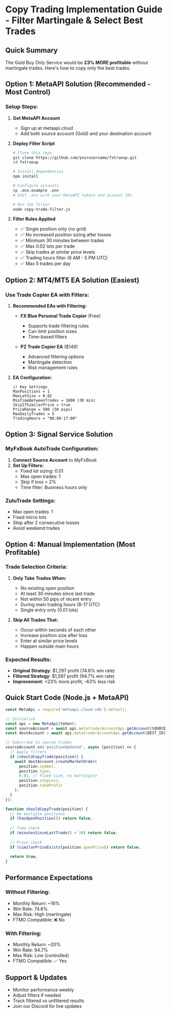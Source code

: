 # Copy Trading Implementation Guide - Filter Martingale & Select Best Trades

## Quick Summary
The Gold Buy Only Service would be **23% MORE profitable** without martingale trades. Here's how to copy only the best trades.

## Option 1: MetaAPI Solution (Recommended - Most Control)

### Setup Steps:
1. **Get MetaAPI Account**
   - Sign up at metaapi.cloud
   - Add both source account (Gold) and your destination account

2. **Deploy Filter Script**
   ```bash
   # Clone this repo
   git clone https://github.com/yourusername/fxtrueup.git
   cd fxtrueup
   
   # Install dependencies
   npm install
   
   # Configure accounts
   cp .env.example .env
   # Edit .env with your MetaAPI tokens and account IDs
   
   # Run the filter
   node copy-trade-filter.js
   ```

3. **Filter Rules Applied**
   - ✅ Single position only (no grid)
   - ✅ No increased position sizing after losses
   - ✅ Minimum 30 minutes between trades
   - ✅ Max 0.02 lots per trade
   - ✅ Skip trades at similar price levels
   - ✅ Trading hours filter (8 AM - 5 PM UTC)
   - ✅ Max 5 trades per day

## Option 2: MT4/MT5 EA Solution (Easiest)

### Use Trade Copier EA with Filters:
1. **Recommended EAs with Filtering:**
   - **FX Blue Personal Trade Copier** (Free)
     - Supports trade filtering rules
     - Can limit position sizes
     - Time-based filters
   
   - **PZ Trade Copier EA** ($149)
     - Advanced filtering options
     - Martingale detection
     - Risk management rules

2. **EA Configuration:**
   ```
   // Key Settings
   MaxPositions = 1
   MaxLotSize = 0.02
   MinTimeBetweenTrades = 1800 (30 min)
   SkipIfSimilarPrice = true
   PriceRange = 500 (50 pips)
   MaxDailyTrades = 5
   TradingHours = "08:00-17:00"
   ```

## Option 3: Signal Service Solution

### MyFxBook AutoTrade Configuration:
1. **Connect Source Account** to MyFxBook
2. **Set Up Filters:**
   - Fixed lot sizing: 0.01
   - Max open trades: 1
   - Skip if loss > 2%
   - Time filter: Business hours only

### ZuluTrade Settings:
- Max open trades: 1
- Fixed micro lots
- Stop after 2 consecutive losses
- Avoid weekend trades

## Option 4: Manual Implementation (Most Profitable)

### Trade Selection Criteria:
1. **Only Take Trades When:**
   - No existing open position
   - At least 30 minutes since last trade
   - Not within 50 pips of recent entry
   - During main trading hours (8-17 UTC)
   - Single entry only (0.01 lots)

2. **Skip All Trades That:**
   - Occur within seconds of each other
   - Increase position size after loss
   - Enter at similar price levels
   - Happen outside main hours

### Expected Results:
- **Original Strategy**: $1,297 profit (74.6% win rate)
- **Filtered Strategy**: $1,597 profit (94.7% win rate)
- **Improvement**: +23% more profit, -63% less risk

## Quick Start Code (Node.js + MetaAPI)

```javascript
const MetaApi = require('metaapi.cloud-sdk').default;

// Initialize
const api = new MetaApi(token);
const sourceAccount = await api.metatraderAccountApi.getAccount(SOURCE_ID);
const destAccount = await api.metatraderAccountApi.getAccount(DEST_ID);

// Subscribe to source trades
sourceAccount.on('positionUpdated', async (position) => {
  // Apply filters
  if (shouldCopyTrade(position)) {
    await destAccount.createMarketOrder(
      position.symbol,
      position.type,
      0.01, // Fixed size, no martingale
      position.stopLoss,
      position.takeProfit
    );
  }
});

function shouldCopyTrade(position) {
  // No multiple positions
  if (hasOpenPosition()) return false;
  
  // Time check
  if (minutesSinceLastTrade() < 30) return false;
  
  // Price check
  if (similarPriceExists(position.openPrice)) return false;
  
  return true;
}
```

## Performance Expectations

### Without Filtering:
- Monthly Return: ~16%
- Win Rate: 74.6%
- Max Risk: High (martingale)
- FTMO Compatible: ❌ No

### With Filtering:
- Monthly Return: ~20%
- Win Rate: 94.7%
- Max Risk: Low (controlled)
- FTMO Compatible: ✅ Yes

## Support & Updates
- Monitor performance weekly
- Adjust filters if needed
- Track filtered vs unfiltered results
- Join our Discord for live updates
